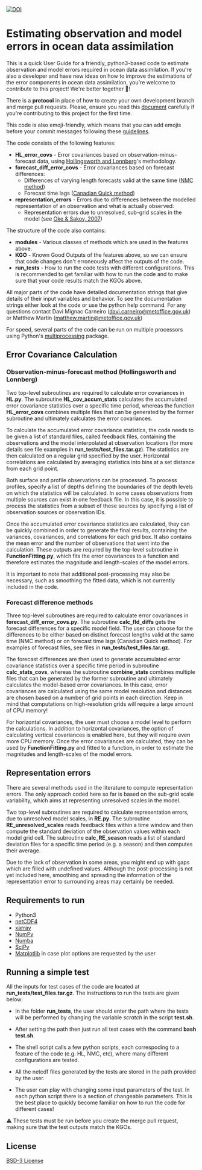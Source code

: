 [![DOI](https://zenodo.org/badge/288694395.svg)](https://zenodo.org/badge/latestdoi/288694395)
# Estimating observation and model errors in ocean data assimilation

This is a quick User Guide for a friendly, python3-based code to estimate observation and model errors required in ocean data assimilation. If you're also a developer and have new ideas on how to improve the estimations of the error components in ocean data assimilation, you're welcome to contribute to this project! We're better together :rocket:! 

There is a **protocol** in place of how to create your own development branch and merge pull requests. Please, ensure you read this [document](https://github.com/MetOffice/ocean_error_covs/blob/master/CONTRIBUTING.md) carefully if you're contributing to this project for the first time.

This code is also emoji-friendly, which means that you can add emojis before your commit messages following these [guidelines](https://gist.github.com/parmentf/035de27d6ed1dce0b36a).

The code consists of the following features: 
* **HL_error_covs** - Error covariances based on observation-minus-forecast data, using [Hollingsworth and Lonnberg](https://onlinelibrary.wiley.com/doi/abs/10.1111/j.1600-0870.1986.tb00460.x)'s methodology.
* **forecast_diff_error_covs** - Error covariances based on forecast differences:
  * Differences of varying length forecasts valid at the same time ([NMC method](https://doi.org/10.1002/qj.339)) 
  * Forecast time lags ([Canadian Quick method](https://doi.org/10.3137/ao.430105))
* **representation_errors** - Errors due to differences between the modelled representation of an observation and what is actually observed:
  * Representation errors due to unresolved, sub-grid scales in the model (see [Oke & Sakov, 2007](https://doi.org/10.1175/2007JTECHO558.1))

The structure of the code also contains:
* **modules** - Various classes of methods which are used in the features above.
* **KGO** - Known Good Outputs of the features above, so we can ensure that code changes don't erroneously affect the outputs of the code.
* **run_tests** - How to run the code tests with different configurations. This is recommended to get familiar with how to run the code and to make sure that your code results match the KGOs above. 

All major parts of the code have detailed documentation strings that give details of their input variables and behavior. To see the documentation strings either look at the code or use the python help command. For any questions contact Davi Mignac Carneiro (davi.carneiro@metoffice.gov.uk) or Matthew Martin (matthew.martin@metoffice.gov.uk)

For speed, several parts of the code can be run on multiple processors using Python's [multiprocessing](https://docs.python.org/3/library/multiprocessing.html) package.

## Error Covariance Calculation
### Observation-minus-forecast method (Hollingsworth and Lonnberg)
Two top-level subroutines are required to calculate error covariances in **HL.py**. The subroutine **HL_cov_accum_stats** calculates the accumulated error covariance statistics over a specific time period, whereas the function **HL_error_covs** combines multiple files that can be generated by the former subroutine and ultimately calculates the error covariances.

To calculate the accumulated error covariance statistics, the code needs to be given a list of standard files, called feedback files, containing the observations and the model interpolated at observation locations (for more details see file examples in **run_tests/test_files.tar.gz**). The statistics are then calculated on a regular grid specified by the user. Horizontal correlations are calculated by averaging statistics into bins at a set distance from each grid point.

Both surface and profile observations can be processed. To process profiles, specify a list of depths defining the boundaries of the depth levels on which the statistics will be calculated. In some cases observations from multiple sources can exist in one feedback file. In this case, it is possible to process the statistics from a subset of these sources by specifying a list of observation sources or observation IDs.

Once the accumulated error covariance statistics are calculated, they can be quickly combined in order to generate the final results, containing the variances, covariances, and correlations for each grid box. It also contains the mean error and the number of observations that went into the calculation. These outputs are required by the top-level subroutine in **FunctionFitting.py**, which fits the error covariances to a function and therefore estimates the magnitude and length-scales of the model errors. 

It is important to note that additional post-processing may also be necessary, such as smoothing the fitted data, which is not currently included in the code.

### Forecast difference methods
Three top-level subroutines are required to calculate error covariances in **forecast_diff_error_covs.py**. The subroutine **calc_fld_diffs** gets the forecast differences for a specific model field. The user can choose for the differences to be either based on distinct forecast lengths valid at the same time (NMC method) or on forecast time lags (Canadian Quick method). For examples of forecast files, see files in **run_tests/test_files.tar.gz**.

The forecast differences are then used to generate accumulated error covariance statistics over a specific time period in subroutine **calc_stats_covs**, whereas the subroutine **combine_stats** combines multiple files that can be generated by the former subroutine and ultimately calculates the model-based error covariances. In this case, error covariances are calculated using the same model resolution and distances are chosen based on a number of grid points in each direction. Keep in mind that computations on high-resolution grids will require a large amount of CPU memory!

For horizontal covariances, the user must choose a model level to perform the calculations. In addition to horizontal covariances, the option of calculating vertical covariances is enabled here, but they will require even more CPU memory. Once the error covariances are calculated, they can be used by **FunctionFitting.py** and fitted to a function, in order to estimate the magnitudes and length-scales of the model errors. 

## Representation errors
There are several methods used in the literature to compute representation errors. The only approach coded here so far is based on the sub-grid scale variability, which aims at representing unresolved scales in the model.

Two top-level subroutines are required to calculate representation errors, due to unresolved model scales, in **RE.py**. The subroutine **RE_unresolved_scales** reads feedback files within a time window and then compute the standard deviation of the observation values within each model grid cell. The subroutine **calc_RE_season** reads a list of standard deviation files for a specific time period (e.g. a season) and then computes their average.

Due to the lack of observation in some areas, you might end up with gaps which are filled with undefined values. Although the post-processing is not yet included here, smoothing and spreading the information of the representation error to surrounding areas may certainly be needed.

## Requirements to run
* Python3
* [netCDF4](https://unidata.github.io/netcdf4-python/netCDF4/index.html)
* [xarray](https://docs.xarray.dev/en/stable/)
* [NumPy](https://pypi.org/project/numpy/)
* [Numba](https://numba.pydata.org/)
* [SciPy](https://www.scipy.org/)
* [Matplotlib](https://matplotlib.org/) in case plot options are requested by the user

## Running a simple test

All the inputs for test cases of the code are located at **run_tests/test_files.tar.gz**. The instructions to run the tests are given below: 

* In the folder **run_tests**, the user should enter the path where the tests will be performed by changing the variable *scratch* in the script **test.sh**. 

* After setting the path then just run all test cases with the command **bash test.sh**.

* The shell script calls a few python scripts, each correspoding to a feature of the code (e.g. HL, NMC, etc), where many different configurations are tested. 
  
* All the netcdf files generated by the tests are stored in the path provided by the user.

* The user can play with changing some input parameters of the test. In each python script there is a section of changeable parameters. This is the best place to quickly become familiar on how to run the code for different cases! 

:warning: These tests must be run before you create the merge pull request, making sure that the test outputs match the KGOs. 

## License

[BSD-3 License](LICENSE)
